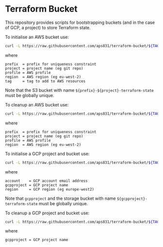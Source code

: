 # Terraform Bucket

This repository provides scripts for bootstrapping buckets (and in the case of GCP, a project) to store Terraform state.

To initialise an AWS bucket use:

```bash
curl -L https://raw.githubusercontent.com/aps831/terraform-bucket/${TAG}/aws-init.sh | bash -s -- --prefix ${prefix} --project ${project} --profile ${profile} --region ${region} --tag ${tag}
```

where

```text
prefix  = prefix for uniqueness constraint
project = project name (eg git repo)
profile = AWS profile
region  = AWS region (eg eu-west-2)
tag     = tag to add to AWS resources
```

Note that the S3 bucket with name `${prefix}-${project}-terraform-state` must be globally unique.

To cleanup an AWS bucket use:

```bash
curl -L https://raw.githubusercontent.com/aps831/terraform-bucket/${TAG}/aws-cleanup.sh | bash -s -- --prefix ${prefix} --project ${project} --profile ${profile} --region ${region}
```

where

```text
prefix  = prefix for uniqueness constraint
project = project name (eg git repo)
profile = AWS profile
region  = AWS region (eg eu-west-2)
```

To initialise a GCP project and bucket use:

```bash
curl -L https://raw.githubusercontent.com/aps831/terraform-bucket/${TAG}/gcp-init.sh | bash -s -- --account ${account} --gcpproject ${gcpproject} --region ${region}
```

where

```text
account    = GCP account email address
gcpproject = GCP project name
region     = GCP region (eg europe-west2)
```

Note that `gcpproject` and the storage bucket with name `${gcpproject}-terraform-state` must be globally unique.

To cleanup a GCP project and bucket use:

```bash
curl -L https://raw.githubusercontent.com/aps831/terraform-bucket/${TAG}/gcp-cleanup.sh | bash -s -- --gcpproject ${gcpproject}
```

where

```text
gcpproject = GCP project name
```

